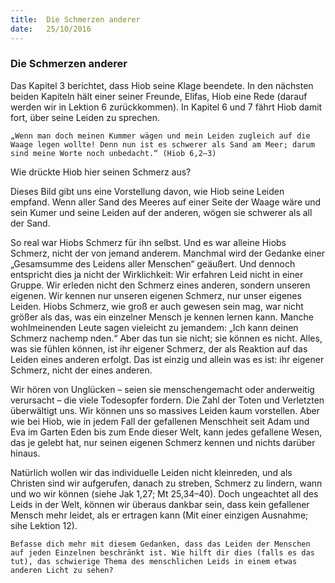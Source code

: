 ```yaml
---
title:  Die Schmerzen anderer
date:   25/10/2016
---
```


### Die Schmerzen anderer

Das Kapitel 3 berichtet, dass Hiob seine Klage beendete. In den nächsten beiden Kapiteln hält einer seiner Freunde, Elifas, Hiob eine Rede (darauf werden wir in Lektion 6 zurückkommen). In Kapitel 6 und 7 fährt Hiob damit fort, über seine Leiden zu sprechen.

`„Wenn man doch meinen Kummer wägen und mein Leiden zugleich auf die Waage legen wollte! Denn nun ist es schwerer als Sand am Meer; darum sind meine Worte noch unbedacht.“ (Hiob 6,2–3)`

Wie drückte Hiob hier seinen Schmerz aus?

Dieses Bild gibt uns eine Vorstellung davon, wie Hiob seine Leiden empfand. Wenn aller Sand des Meeres auf einer Seite der Waage wäre und sein Kumer und seine Leiden auf der anderen, wögen sie schwerer als all der Sand.

So real war Hiobs Schmerz für ihn selbst. Und es war alleine Hiobs Schmerz, nicht der von jemand anderem. Manchmal wird der Gedanke einer „Gesamsumme des Leidens aller Menschen“ geäußert. Und dennoch entspricht dies ja nicht der Wirklichkeit: Wir erfahren Leid nicht in einer Gruppe. Wir erleden nicht den Schmerz eines anderen, sondern unseren eigenen. Wir kennen nur unseren eigenen Schmerz, nur unser eigenes Leiden. Hiobs Schmerz, wie groß er auch gewesen sein mag, war nicht größer als das, was ein einzelner Mensch je kennen lernen kann. Manche wohlmeinenden Leute sagen vieleicht zu jemandem: „Ich kann deinen Schmerz nachemp nden.“ Aber das tun sie nicht; sie können es nicht. Alles, was sie fühlen können, ist ihr eigener Schmerz, der als Reaktion auf das Leiden eines anderen erfolgt. Das ist einzig und allein was es ist: ihr eigener Schmerz, nicht der eines anderen.

Wir hören von Unglücken – seien sie menschengemacht oder anderweitig verursacht – die viele Todesopfer fordern. Die Zahl der Toten und Verletzten überwältigt uns. Wir können uns so massives Leiden kaum vorstellen. Aber wie bei Hiob, wie in jedem Fall der gefallenen Menschheit seit Adam und Eva im Garten Eden bis zum Ende dieser Welt, kann jedes gefallene Wesen, das je gelebt hat, nur seinen eigenen Schmerz kennen und nichts darüber hinaus.

Natürlich wollen wir das individuelle Leiden nicht kleinreden, und als Christen sind wir aufgerufen, danach zu streben, Schmerz zu lindern, wann und wo wir können (siehe Jak 1,27; Mt 25,34–40). Doch ungeachtet all des Leids in der Welt, können wir überaus dankbar sein, dass kein gefallener Mensch mehr leidet, als er ertragen kann (Mit einer einzigen Ausnahme; sihe Lektion 12).

`Befasse dich mehr mit diesem Gedanken, dass das Leiden der Menschen auf jeden Einzelnen beschränkt ist. Wie hilft dir dies (falls es das tut), das schwierige Thema des menschlichen Leids in einem etwas anderen Licht zu sehen?`     